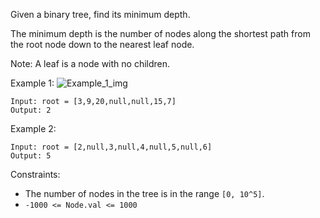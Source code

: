 Given a binary tree, find its minimum depth.

The minimum depth is the number of nodes along the shortest path from the root node down to the nearest leaf node.

Note: A leaf is a node with no children.

Example 1:
![Example_1_img](https://assets.leetcode.com/uploads/2020/10/12/ex_depth.jpg)
```
Input: root = [3,9,20,null,null,15,7]
Output: 2
```
Example 2:
```
Input: root = [2,null,3,null,4,null,5,null,6]
Output: 5
``` 

Constraints:
- The number of nodes in the tree is in the range `[0, 10^5]`.
- `-1000 <= Node.val <= 1000`
